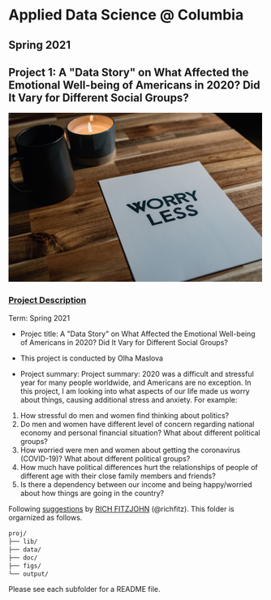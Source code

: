 # Applied Data Science @ Columbia
## Spring 2021
## Project 1: A "Data Story" on What Affected the Emotional Well-being of Americans in 2020? Did It Vary for Different Social Groups?
<img src="figs/kelly-sikkema-5yxPOMHymlw-unsplash.jpg" width="500">

### [Project Description](doc/)

Term: Spring 2021

+ Projec title: A "Data Story" on What Affected the Emotional Well-being of Americans in 2020? Did It Vary for Different Social Groups?
+ This project is conducted by Olha Maslova

+ Project summary: Project summary: 2020 was a difficult and stressful year for many people worldwide, and Americans are no exception. In this project, I am looking into what aspects of our life made us worry about things, causing additional stress and anxiety. For example:
1. How stressful do men and women find thinking about politics?
2. Do men and women have different level of concern regarding national economy and personal financial situation? What about different political groups?
3. How worried were men and women about getting the coronavirus (COVID-19)?  What about different political groups?
4. How much have political differences hurt the relationships of people of different age with their close family members and friends?
5. Is there a dependency between our income and being happy/worried about how things are going in the country?

Following [suggestions](http://nicercode.github.io/blog/2013-04-05-projects/) by [RICH FITZJOHN](http://nicercode.github.io/about/#Team) (@richfitz). This folder is orgarnized as follows.

```
proj/
├── lib/
├── data/
├── doc/
├── figs/
└── output/
```

Please see each subfolder for a README file.
